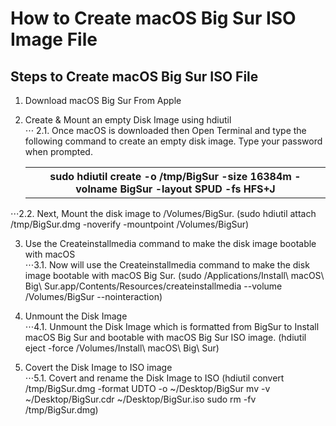 # How to Create macOS Big Sur ISO Image File

## Steps to Create macOS Big Sur ISO File

   1. Download macOS Big Sur From Apple

   2. Create & Mount an empty Disk Image using hdiutil<br>
   ⋅⋅⋅	2.1. Once macOS is downloaded then Open Terminal and type the following command to create an empty disk image. Type your password when prompted.<br>
      <table> <th>sudo hdiutil create -o /tmp/BigSur -size 16384m -volname BigSur -layout SPUD -fs HFS+J </th> </table>
   ⋅⋅⋅2.2. Next, Mount the disk image to /Volumes/BigSur.
      (sudo hdiutil attach /tmp/BigSur.dmg -noverify -mountpoint /Volumes/BigSur)   
      
   3. Use the Createinstallmedia command to make the disk image bootable with macOS<br>
   ⋅⋅⋅3.1. Now will use the Createinstallmedia command to make the disk image bootable with macOS Big Sur.
      (sudo /Applications/Install\ macOS\ Big\ Sur.app/Contents/Resources/createinstallmedia --volume /Volumes/BigSur --nointeraction)

   4. Unmount the Disk Image<br>
   ⋅⋅⋅4.1. Unmount the Disk Image which is formatted from BigSur to Install macOS Big Sur and bootable with macOS Big Sur ISO image.
      (hdiutil eject -force /Volumes/Install\ macOS\ Big\ Sur)
   
   5. Covert the Disk Image to ISO image<br>
   ⋅⋅⋅5.1. Covert and rename the Disk Image to ISO
      (hdiutil convert /tmp/BigSur.dmg -format UDTO -o ~/Desktop/BigSur
       mv -v ~/Desktop/BigSur.cdr ~/Desktop/BigSur.iso
       sudo rm -fv /tmp/BigSur.dmg)
